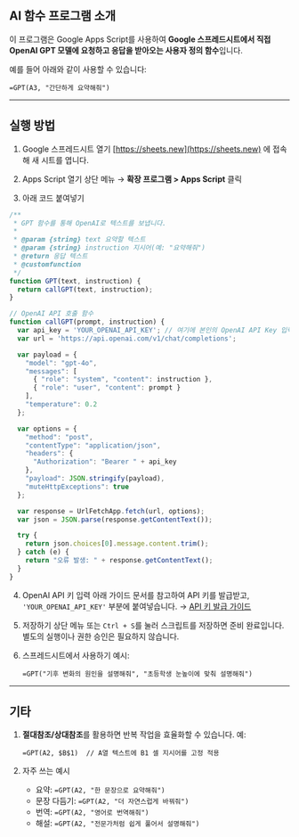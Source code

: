 
## AI 함수 프로그램 소개

이 프로그램은 Google Apps Script를 사용하여 **Google 스프레드시트에서 직접 OpenAI GPT 모델에 요청하고 응답을 받아오는 사용자 정의 함수**입니다.

예를 들어 아래와 같이 사용할 수 있습니다:

```
=GPT(A3, "간단하게 요약해줘")
```

---

## 실행 방법

1. Google 스프레드시트 열기
   [https://sheets.new](https://sheets.new) 에 접속해 새 시트를 엽니다.

2. Apps Script 열기
   상단 메뉴 → **확장 프로그램 > Apps Script** 클릭

3. 아래 코드 붙여넣기

```javascript
/**
 * GPT 함수를 통해 OpenAI로 텍스트를 보냅니다.
 *
 * @param {string} text 요약할 텍스트
 * @param {string} instruction 지시어(예: "요약해줘")
 * @return 응답 텍스트
 * @customfunction
 */
function GPT(text, instruction) {
  return callGPT(text, instruction);
}

// OpenAI API 호출 함수
function callGPT(prompt, instruction) {
  var api_key = 'YOUR_OPENAI_API_KEY'; // 여기에 본인의 OpenAI API Key 입력
  var url = 'https://api.openai.com/v1/chat/completions';

  var payload = {
    "model": "gpt-4o",
    "messages": [
      { "role": "system", "content": instruction },
      { "role": "user", "content": prompt }
    ],
    "temperature": 0.2
  };

  var options = {
    "method": "post",
    "contentType": "application/json",
    "headers": {
      "Authorization": "Bearer " + api_key
    },
    "payload": JSON.stringify(payload),
    "muteHttpExceptions": true
  };

  var response = UrlFetchApp.fetch(url, options);
  var json = JSON.parse(response.getContentText());

  try {
    return json.choices[0].message.content.trim();
  } catch (e) {
    return "오류 발생: " + response.getContentText();
  }
}
```

4. OpenAI API 키 입력
   아래 가이드 문서를 참고하여 API 키를 발급받고, `'YOUR_OPENAI_API_KEY'` 부분에 붙여넣습니다.
   → [API 키 발급 가이드](https://github.com/dabidstudio/dabidstudio_guides/blob/main/get-openai-api-key.md)

5. 저장하기
   상단 메뉴 또는 `Ctrl + S`를 눌러 스크립트를 저장하면 준비 완료입니다.
   별도의 실행이나 권한 승인은 필요하지 않습니다.

6. 스프레드시트에서 사용하기
   예시:

   ```
   =GPT("기후 변화의 원인을 설명해줘", "초등학생 눈높이에 맞춰 설명해줘")
   ```

---

## 기타

1. **절대참조/상대참조**를 활용하면 반복 작업을 효율화할 수 있습니다.
   예:

   ```
   =GPT(A2, $B$1)  // A열 텍스트에 B1 셀 지시어를 고정 적용
   ```

2. 자주 쓰는 예시

   * 요약: `=GPT(A2, "한 문장으로 요약해줘")`
   * 문장 다듬기: `=GPT(A2, "더 자연스럽게 바꿔줘")`
   * 번역: `=GPT(A2, "영어로 번역해줘")`
   * 해설: `=GPT(A2, "전문가처럼 쉽게 풀어서 설명해줘")`
